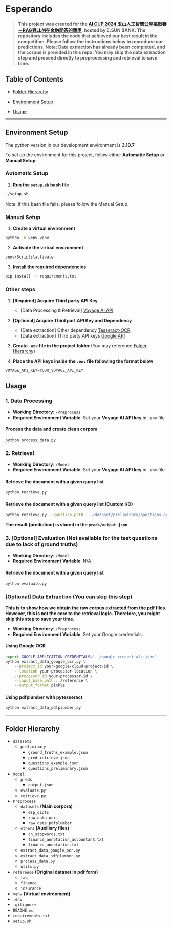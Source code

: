 # Esperando
  

> **This project was created for the [AI CUP 2024 玉山人工智慧公開挑戰賽－RAG與LLM在金融問答的應用](https://tbrain.trendmicro.com.tw/Competitions/Details/37), hosted by E.SUN BANK. The repository includes the code that achieved our best result in the competition. Please follow the instructions below to reproduce our predictions. Note: Data extraction has already been completed, and the corpus is provided in this repo. You may skip the data extraction step and proceed directly to preprocessing and retrieval to save time.**


## Table of Contents

- [Folder Hierarchy](#folder-hierarchy)

- [Environment Setup](#environment-setup)

- [Usage](#usage)
  
---

## Environment Setup

The python version in our development environment is **3.10.7**

To set up the environment for this project, follow either **Automatic Setup** or **Manual Setup**:

### Automatic Setup

1. **Run the `setup.sh` bash file**
```bash
./setup.sh
```

Note: if this bash file fails, please follow the Manual Setup.

### Manual Setup

1.  **Create a virtual environment**
```bash
python -m venv venv
```

2. **Activate the virtual environment**
```bash
venv\Scripts\activate
```

3.  **Install the required dependencies**
```bash
pip install -r requirements.txt
```

### Other steps

1. **[Required] Acquire Third party API Key**
    - [Data Processing & Retrieval] [Voyage AI API](https://dash.voyageai.com)

2. **[Optional] Acquire Third part API Key and Dependency**
    - [Data extraction] Other dependency [Tesseract-OCR](https://github.com/tesseract-ocr/tesseract)
    - [Data extraction] Third party API keys [Google API](https://cloud.google.com/use-cases/ocr)

3.  **Create `.env` file in the project folder** (You may reference [Folder Hierarchy](#folder-hierarchy)) 

4.  **Place the API keys inside the `.env` file following the format below**
```
VOYAGE_API_KEY=YOUR_VOYAGE_API_KEY
```


## Usage


### 1. Data Processing
 - **Working Directory**: `/Preprocess` 
 - **Required Environment Variable**: Set your **Voyage AI API key** in `.env` file

#### Process the data and create clean corpora
```bash
python process_data.py
```


### 2. Retrieval
 - **Working Directory**: `/Model` 
 - **Required Environment Variable**: Set your **Voyage AI API key** in `.env` file

#### Retrieve the document with a given query list
```bash
python retrieve.py
```

#### Retrieve the document with a given query list (Custom I/O)
```bash
python retrieve.py --question_path '../dataset/preliminary/questions_preliminary.json' --dict_path '../Preprocess/datasets/esp_dicts' --output_path 'preds/output.json'
```

**The result (prediction) is stored in the `preds/output.json`**


### 3. [Optional] Evaluation (Not available for the test questions due to lack of ground truths)
 - **Working Directory**: `/Model` 
 - **Required Environment Variable**: N/A

#### Retrieve the document with a given query list
```bash
python evaluate.py
```


### [Optional] Data Extraction (You can skip this step)

**This is to show how we obtain the raw corpus extracted from the pdf files. However, this is not the core to the retrieval logic. Therefore, you might skip this step to save your time.**

 - **Working Directory**: `/Preprocess` 
 - **Required Environment Variable**: Set your Google credentials.
#### **Using Google OCR**
```bash 
export GOOGLE_APPLICATION_CREDENTIALS="../google_credentials.json"
python extract_data_google_ocr.py \
    --project_id your-google-cloud-project-id \
    --location your-processor-location \
    --processor_id your-processor-id \
    --input_base_path ../reference \
    --output_format pickle
```
#### **Using pdfplumber with pytesseract**
```bash 
python extract_data_pdfplumber.py
```

---

## Folder Hierarchy
- `datasets`
  - `preliminary`
    - `ground_truths_example.json`
    - `pred_retrieve.json`
    - `questions_example.json`
    - `questions_preliminary.json`
- `Model`
  - `preds`
    - `output.json`
  - `evaluate.py`
  - `retrieve.py`
- `Preprocess`
  - `datasets` **(Main corpora)**
    - `esp_dicts`
    - `raw_data_ocr`
    - `raw_data_pdfplumber`
  - `others` **(Auxiliary files)**
    - `cn_stopwords.txt`
    - `finance_annotation_accountant.txt`
    - `finance_annotation.txt`
  - `extract_data_google_ocr.py`
  - `extract_data_pdfplumber.py`
  - `process_data.py`
  - `utils.py`
- `reference` **(Original dataset in pdf form)**
  - `faq`
  - `finance`
  - `insurance`
- `venv` **(Virtual environment)**
- `.env`
- `.gitignore`
- `README.md`
- `requirements.txt`
- `setup.sh`
